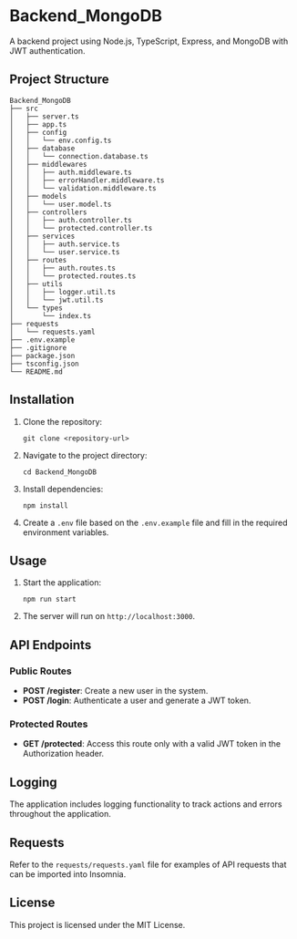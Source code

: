 # Backend_MongoDB

A backend project using Node.js, TypeScript, Express, and MongoDB with JWT authentication.

## Project Structure

```
Backend_MongoDB
├── src
│   ├── server.ts
│   ├── app.ts
│   ├── config
│   │   └── env.config.ts
│   ├── database
│   │   └── connection.database.ts
│   ├── middlewares
│   │   ├── auth.middleware.ts
│   │   ├── errorHandler.middleware.ts
│   │   └── validation.middleware.ts
│   ├── models
│   │   └── user.model.ts
│   ├── controllers
│   │   ├── auth.controller.ts
│   │   └── protected.controller.ts
│   ├── services
│   │   ├── auth.service.ts
│   │   └── user.service.ts
│   ├── routes
│   │   ├── auth.routes.ts
│   │   └── protected.routes.ts
│   ├── utils
│   │   ├── logger.util.ts
│   │   └── jwt.util.ts
│   └── types
│       └── index.ts
├── requests
│   └── requests.yaml
├── .env.example
├── .gitignore
├── package.json
├── tsconfig.json
└── README.md
```

## Installation

1. Clone the repository:
   ```
   git clone <repository-url>
   ```

2. Navigate to the project directory:
   ```
   cd Backend_MongoDB
   ```

3. Install dependencies:
   ```
   npm install
   ```

4. Create a `.env` file based on the `.env.example` file and fill in the required environment variables.

## Usage

1. Start the application:
   ```
   npm run start
   ```

2. The server will run on `http://localhost:3000`.

## API Endpoints

### Public Routes

- **POST /register**: Create a new user in the system.
- **POST /login**: Authenticate a user and generate a JWT token.

### Protected Routes

- **GET /protected**: Access this route only with a valid JWT token in the Authorization header.

## Logging

The application includes logging functionality to track actions and errors throughout the application.

## Requests

Refer to the `requests/requests.yaml` file for examples of API requests that can be imported into Insomnia.

## License

This project is licensed under the MIT License.